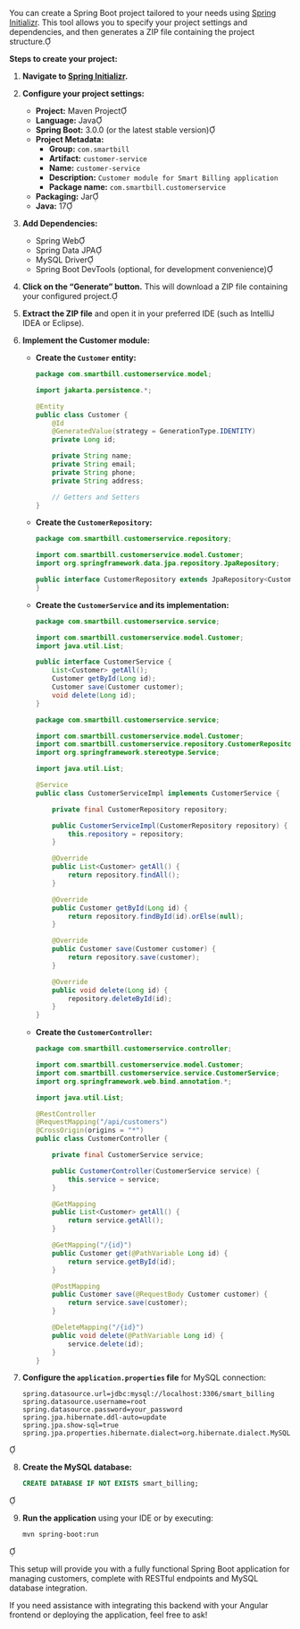 You can create a Spring Boot project tailored to your needs using [Spring Initializr](https://start.spring.io/). This tool allows you to specify your project settings and dependencies, and then generates a ZIP file containing the project structure.

**Steps to create your project:**

1. **Navigate to [Spring Initializr](https://start.spring.io/).**

2. **Configure your project settings:**
   - **Project:** Maven Project
   - **Language:** Java
   - **Spring Boot:** 3.0.0 (or the latest stable version)
   - **Project Metadata:**
     - **Group:** `com.smartbill`
     - **Artifact:** `customer-service`
     - **Name:** `customer-service`
     - **Description:** `Customer module for Smart Billing application`
     - **Package name:** `com.smartbill.customerservice`
   - **Packaging:** Jar
   - **Java:** 17

3. **Add Dependencies:**
   - Spring Web
   - Spring Data JPA
   - MySQL Driver
   - Spring Boot DevTools (optional, for development convenience)

4. **Click on the “Generate” button.** This will download a ZIP file containing your configured project.

5. **Extract the ZIP file** and open it in your preferred IDE (such as IntelliJ IDEA or Eclipse).

6. **Implement the Customer module:**
   - **Create the `Customer` entity:**
     ```java
     package com.smartbill.customerservice.model;

     import jakarta.persistence.*;

     @Entity
     public class Customer {
         @Id
         @GeneratedValue(strategy = GenerationType.IDENTITY)
         private Long id;

         private String name;
         private String email;
         private String phone;
         private String address;

         // Getters and Setters
     }
     ```

   - **Create the `CustomerRepository`:**
     ```java
     package com.smartbill.customerservice.repository;

     import com.smartbill.customerservice.model.Customer;
     import org.springframework.data.jpa.repository.JpaRepository;

     public interface CustomerRepository extends JpaRepository<Customer, Long> {
     }
     ```

   - **Create the `CustomerService` and its implementation:**
     ```java
     package com.smartbill.customerservice.service;

     import com.smartbill.customerservice.model.Customer;
     import java.util.List;

     public interface CustomerService {
         List<Customer> getAll();
         Customer getById(Long id);
         Customer save(Customer customer);
         void delete(Long id);
     }
     ```

     ```java
     package com.smartbill.customerservice.service;

     import com.smartbill.customerservice.model.Customer;
     import com.smartbill.customerservice.repository.CustomerRepository;
     import org.springframework.stereotype.Service;

     import java.util.List;

     @Service
     public class CustomerServiceImpl implements CustomerService {

         private final CustomerRepository repository;

         public CustomerServiceImpl(CustomerRepository repository) {
             this.repository = repository;
         }

         @Override
         public List<Customer> getAll() {
             return repository.findAll();
         }

         @Override
         public Customer getById(Long id) {
             return repository.findById(id).orElse(null);
         }

         @Override
         public Customer save(Customer customer) {
             return repository.save(customer);
         }

         @Override
         public void delete(Long id) {
             repository.deleteById(id);
         }
     }
     ```

   - **Create the `CustomerController`:**
     ```java
     package com.smartbill.customerservice.controller;

     import com.smartbill.customerservice.model.Customer;
     import com.smartbill.customerservice.service.CustomerService;
     import org.springframework.web.bind.annotation.*;

     import java.util.List;

     @RestController
     @RequestMapping("/api/customers")
     @CrossOrigin(origins = "*")
     public class CustomerController {

         private final CustomerService service;

         public CustomerController(CustomerService service) {
             this.service = service;
         }

         @GetMapping
         public List<Customer> getAll() {
             return service.getAll();
         }

         @GetMapping("/{id}")
         public Customer get(@PathVariable Long id) {
             return service.getById(id);
         }

         @PostMapping
         public Customer save(@RequestBody Customer customer) {
             return service.save(customer);
         }

         @DeleteMapping("/{id}")
         public void delete(@PathVariable Long id) {
             service.delete(id);
         }
     }
     ```

7. **Configure the `application.properties` file** for MySQL connection:
   ```properties
   spring.datasource.url=jdbc:mysql://localhost:3306/smart_billing
   spring.datasource.username=root
   spring.datasource.password=your_password
   spring.jpa.hibernate.ddl-auto=update
   spring.jpa.show-sql=true
   spring.jpa.properties.hibernate.dialect=org.hibernate.dialect.MySQL8Dialect
   ```


8. **Create the MySQL database:**
   ```sql
   CREATE DATABASE IF NOT EXISTS smart_billing;
   ```


9. **Run the application** using your IDE or by executing:
   ```bash
   mvn spring-boot:run
   ```


This setup will provide you with a fully functional Spring Boot application for managing customers, complete with RESTful endpoints and MySQL database integration.

If you need assistance with integrating this backend with your Angular frontend or deploying the application, feel free to ask! 